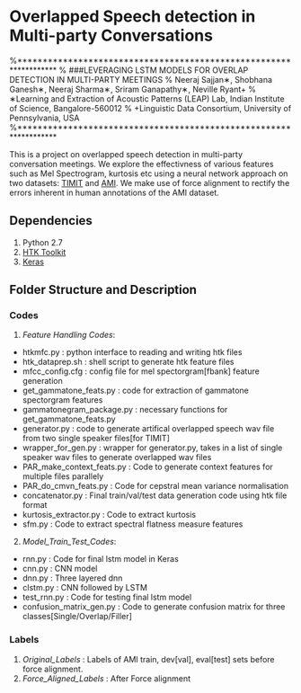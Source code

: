 # Overlapped Speech detection in Multi-party Conversations


%******************************************************************
% ###LEVERAGING LSTM MODELS FOR OVERLAP DETECTION IN MULTI-PARTY MEETINGS
% Neeraj Sajjan∗, Shobhana Ganesh∗, Neeraj Sharma∗, Sriram Ganapathy∗, Neville Ryant+
% ∗Learning and Extraction of Acoustic Patterns (LEAP) Lab, Indian Institute of Science, Bangalore-560012
% +Linguistic Data Consortium, University of Pennsylvania, USA
%******************************************************************


This is a project on overlapped speech detection in multi-party conversation meetings. We explore the effectivness of various features such as Mel Spectrogram, kurtosis etc using a neural network approach on two datasets: [TIMIT](https://catalog.ldc.upenn.edu/ldc93s1) and [AMI](http://groups.inf.ed.ac.uk/ami/corpus/). We make use of force alignment to rectify the errors inherent in human annotations of the AMI dataset.

## Dependencies
1. Python 2.7 
2. [HTK Toolkit](http://htk.eng.cam.ac.uk/)
3. [Keras](https://keras.io/)

## Folder Structure and Description
### Codes
1. *Feature Handling Codes*:
  - htkmfc.py : python interface to reading and writing htk files
  - htk_dataprep.sh : shell script to generate htk feature files
  - mfcc_config.cfg : config file for mel spectorgram[fbank] feature generation
  - get_gammatone_feats.py : code for extraction of gammatone spectorgram features
  - gammatonegram_package.py : necessary functions for get_gammatone_feats.py
  - generator.py : code to generate artifical overlapped speech wav file from two single speaker files[for TIMIT]
  - wrapper_for_gen.py : wrapper for generator.py, takes in a list of single speaker wav files to generate overlapped wav files
  - PAR_make_context_feats.py : Code to generate context features for multiple files parallely
  - PAR_do_cmvn_feats.py : Code for cepstral mean variance normalisation
  - concatenator.py : Final train/val/test data generation code using htk file format
  - kurtosis_extractor.py : Code to extract kurtosis
  - sfm.py : Code to extract spectral flatness measure features
  
2. *Model_Train_Test_Codes*:
  - rnn.py : Code for final lstm model in Keras
  - cnn.py : CNN model
  - dnn.py : Three layered dnn
  - clstm.py : CNN followed by LSTM
  - test_rnn.py : Code for testing final lstm model
  - confusion_matrix_gen.py : Code to generate confusion matrix for three classes[Single/Overlap/Filler]
 
 ### Labels
 1. *Original_Labels* : Labels of AMI train, dev[val], eval[test] sets before force alignment.
 2. *Force_Aligned_Labels* : After Force alignment


